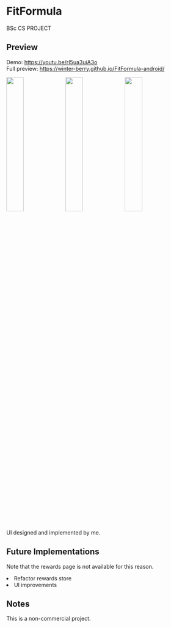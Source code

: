 # FitFormula
BSc CS PROJECT

## Preview
Demo: <a href="https://youtu.be/rI5ua3uiA3o">https://youtu.be/rI5ua3uiA3o</a> <br> 
Full preview: <a href="https://winter-berry.github.io/FitFormula-android/">https://winter-berry.github.io/FitFormula-android/</a>

<p float="left">
  <img src="https://winter-berry.github.io/FitFormula-android/Images/3.png" width="30%" height="30%">
    <img src="https://winter-berry.github.io/FitFormula-android/Images/9.png" width="30%" height="30%">
  <img src="https://winter-berry.github.io/FitFormula-android/Images/7.png" width="30%" height="30%">
</p>

UI designed and implemented by me.

## Future Implementations
Note that the rewards page is not available for this reason.
<li>Refactor rewards store</li>
<li>UI improvements</li>

## Notes
This is a non-commercial project.
